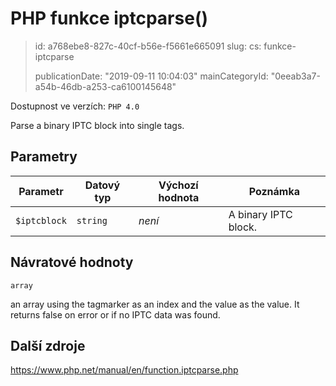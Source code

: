 PHP funkce iptcparse()
======================

> id: a768ebe8-827c-40cf-b56e-f5661e665091
> slug:
> 	cs: funkce-iptcparse
>
> publicationDate: "2019-09-11 10:04:03"
> mainCategoryId: "0eeab3a7-a54b-46db-a253-ca6100145648"

Dostupnost ve verzích: `PHP 4.0`

Parse a binary IPTC block into single tags.


Parametry
--------------

| Parametr | Datový typ | Výchozí hodnota | Poznámka |
|-----|-----|-----|-----|
| `$iptcblock` | `string` | *není* | A binary IPTC block. |


Návratové hodnoty
----------------

`array`

an array using the tagmarker as an index and the value as the
value. It returns false on error or if no IPTC data was found.

Další zdroje
------------

https://www.php.net/manual/en/function.iptcparse.php
